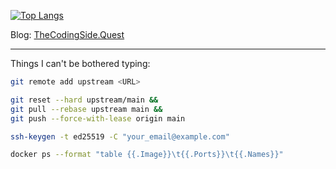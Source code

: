 [![Top Langs](https://github-readme-stats.vercel.app/api/top-langs/?username=CheeseCake87&layout=compact&theme=dark)](https://github.com/anuraghazra/github-readme-stats)

Blog:
[TheCodingSide.Quest](https://thecodingside.quest)

---

Things I can't be bothered typing:

```bash
git remote add upstream <URL>
```

```bash
git reset --hard upstream/main &&
git pull --rebase upstream main &&
git push --force-with-lease origin main
```

```bash
ssh-keygen -t ed25519 -C "your_email@example.com"
```

```bash
docker ps --format "table {{.Image}}\t{{.Ports}}\t{{.Names}}"
```
